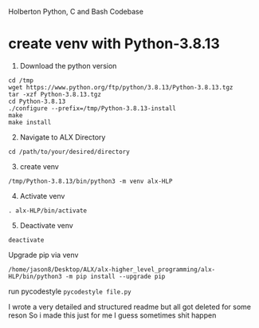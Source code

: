 Holberton Python, C and Bash Codebase

# create venv with Python-3.8.13
1. Download the python version
```
cd /tmp
wget https://www.python.org/ftp/python/3.8.13/Python-3.8.13.tgz
tar -xzf Python-3.8.13.tgz
cd Python-3.8.13
./configure --prefix=/tmp/Python-3.8.13-install
make
make install
```

2. Navigate to ALX Directory
```
cd /path/to/your/desired/directory
```

3. create venv

```/tmp/Python-3.8.13/bin/python3 -m venv alx-HLP```

4. Activate venv

```
. alx-HLP/bin/activate
```

5. Deactivate venv

```
deactivate
```

Upgrade pip via venv
```
/home/jason8/Desktop/ALX/alx-higher_level_programming/alx-HLP/bin/python3 -m pip install --upgrade pip
```

run pycodestyle
``` pycodestyle file.py ```

I wrote a very detailed and structured readme but all got deleted for some reson
So i made this just for me
I guess sometimes shit happen

